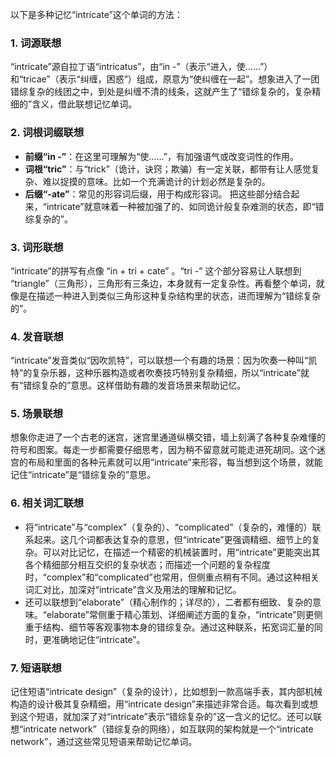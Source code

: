 以下是多种记忆“intricate”这个单词的方法：

### 1. 词源联想
“intricate”源自拉丁语“intricatus”，由“in -”（表示“进入，使……”）和“tricae”（表示“纠缠，困惑”）组成，原意为“使纠缠在一起”。想象进入了一团错综复杂的线团之中，到处是纠缠不清的线条，这就产生了“错综复杂的，复杂精细的”含义，借此联想记忆单词。

### 2. 词根词缀联想
 - **前缀“in -”**：在这里可理解为“使……”，有加强语气或改变词性的作用。 
 - **词根“tric”**：与“trick”（诡计，诀窍；欺骗）有一定关联，都带有让人感觉复杂、难以捉摸的意味。比如一个充满诡计的计划必然是复杂的。 
 - **后缀“-ate”**：常见的形容词后缀，用于构成形容词。 把这些部分结合起来，“intricate”就意味着一种被加强了的、如同诡计般复杂难测的状态，即“错综复杂的”。

### 3. 词形联想
“intricate”的拼写有点像 “in + tri + cate” 。“tri -” 这个部分容易让人联想到 “triangle”（三角形），三角形有三条边，本身就有一定复杂性。再看整个单词，就像是在描述一种进入到类似三角形这种复杂结构里的状态，进而理解为“错综复杂的”。

### 4. 发音联想
“intricate”发音类似“因吹凯特”，可以联想一个有趣的场景：因为吹奏一种叫“凯特”的复杂乐器，这种乐器构造或者吹奏技巧特别复杂精细，所以“intricate”就有“错综复杂的”意思。这样借助有趣的发音场景来帮助记忆。

### 5. 场景联想
想象你走进了一个古老的迷宫，迷宫里通道纵横交错，墙上刻满了各种复杂难懂的符号和图案。每走一步都需要仔细思考，因为稍不留意就可能走进死胡同。这个迷宫的布局和里面的各种元素就可以用“intricate”来形容，每当想到这个场景，就能记住“intricate”是“错综复杂的”意思。

### 6. 相关词汇联想
 - 将“intricate”与“complex”（复杂的）、“complicated”（复杂的，难懂的）联系起来。这几个词都表达复杂的意思，但“intricate”更强调精细、细节上的复杂。可以对比记忆，在描述一个精密的机械装置时，用“intricate”更能突出其各个精细部分相互交织的复杂状态；而描述一个问题的复杂程度时，“complex”和“complicated”也常用，但侧重点稍有不同。通过这种相关词汇对比，加深对“intricate”含义及用法的理解和记忆。
 - 还可以联想到“elaborate”（精心制作的；详尽的），二者都有细致、复杂的意味。“elaborate”常侧重于精心策划、详细阐述方面的复杂，“intricate”则更侧重于结构、细节等客观事物本身的错综复杂。通过这种联系，拓宽词汇量的同时，更准确地记住“intricate”。

### 7. 短语联想
记住短语“intricate design”（复杂的设计），比如想到一款高端手表，其内部机械构造的设计极其复杂精细，用“intricate design”来描述非常合适。每次看到或想到这个短语，就加深了对“intricate”表示“错综复杂的”这一含义的记忆。还可以联想“intricate network”（错综复杂的网络），如互联网的架构就是一个“intricate network”，通过这些常见短语来帮助记忆单词。 
